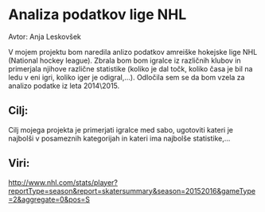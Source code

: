 # Analiza podatkov lige NHL

Avtor: Anja Leskovšek

V mojem projektu bom naredila anlizo podatkov amreiške hokejske lige NHL (National hockey league). Zbrala bom bom igralce iz različnih klubov in primerjala njihove različne statistike (koliko je dal točk, koliko časa je bil na ledu v eni igri, koliko iger je odigral,...). Odločila sem se da bom vzela za analizo podatke iz leta 2014\2015. 

## Cilj:

Cilj mojega projekta je primerjati igralce med sabo, ugotoviti kateri je najbolši v posameznih kategorijah in kateri ima najbolše statistike,...

## Viri:

http://www.nhl.com/stats/player?reportType=season&report=skatersummary&season=20152016&gameType=2&aggregate=0&pos=S
